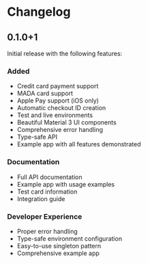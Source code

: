 # Changelog

## 0.1.0+1

Initial release with the following features:

### Added
- Credit card payment support
- MADA card support
- Apple Pay support (iOS only)
- Automatic checkout ID creation
- Test and live environments
- Beautiful Material 3 UI components
- Comprehensive error handling
- Type-safe API
- Example app with all features demonstrated

### Documentation
- Full API documentation
- Example app with usage examples
- Test card information
- Integration guide

### Developer Experience
- Proper error handling
- Type-safe environment configuration
- Easy-to-use singleton pattern
- Comprehensive example app
